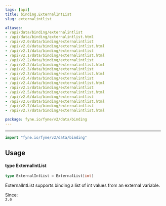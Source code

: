 ```yaml
---
tags: [api]
title: binding.ExternalIntList
slug: externalintlist

aliases:
- /api/data/binding/externalintlist
- /api/data/binding/externalintlist.html
- /api/v2.0/data/binding/externalintlist
- /api/v2.0/data/binding/externalintlist.html
- /api/v2.1/data/binding/externalintlist
- /api/v2.1/data/binding/externalintlist.html
- /api/v2.2/data/binding/externalintlist
- /api/v2.2/data/binding/externalintlist.html
- /api/v2.3/data/binding/externalintlist
- /api/v2.3/data/binding/externalintlist.html
- /api/v2.4/data/binding/externalintlist
- /api/v2.4/data/binding/externalintlist.html
- /api/v2.5/data/binding/externalintlist
- /api/v2.5/data/binding/externalintlist.html
- /api/v2.6/data/binding/externalintlist
- /api/v2.6/data/binding/externalintlist.html
- /api/v2.7/data/binding/externalintlist
- /api/v2.7/data/binding/externalintlist.html

package: fyne.io/fyne/v2/data/binding
---
```



---
```go
import "fyne.io/fyne/v2/data/binding"
```

## Usage

#### type ExternalIntList

```go
type ExternalIntList = ExternalList[int]
```

ExternalIntList supports binding a list of int values from an external variable.


<div class="since">Since: <code>
2.0</code></div>
